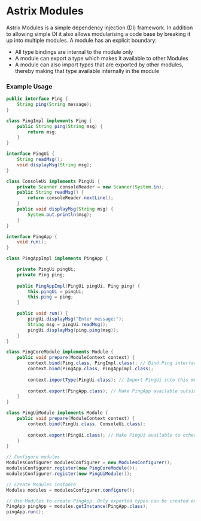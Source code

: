 # Astrix Modules

Astrix Modules is a simple dependency injection (DI) framework. In addition to allowing simple DI it also allows modularising a code base by breaking it up into multiple modules. A module has an explicit boundary:

* All type bindings are internal to the module only
* A module can export a type which makes it available to other Modules
* A module can also import types that are exported by other modules, thereby making that type available internally in the module


### Example Usage

```java
public interface Ping {
	String ping(String message);
}

class PingImpl implements Ping {
	public String ping(String msg) {
		return msg;
	}
}

interface PingUi {
	String readMsg();
	void displayMsg(String msg);
}

class ConsoleUi implements PingUi {
	private Scanner consoleReader = new Scanner(System.in);
	public String readMsg() {
		return consoleReader.nextLine();
	}
	public void displayMsg(String msg) {
		System.out.println(msg);
	}
}

interface PingApp {
	void run();
}

class PingAppImpl implements PingApp {

	private PingUi pingUi;
	private Ping ping;
	
	public PingAppImpl(PingUi pingUi, Ping ping) {
		this.pingUi = pingUi;
		this.ping = ping;
	}

	public void run() {
		pingUi.displayMsg("Enter message:");
		String msg = pingUi.readMsg();
		pingUi.displayMsg(ping.ping(msg));
	}
}

class PingCoreModule implements Module {
	public void prepare(ModuleContext context) {
		context.bind(Ping.class, PingImpl.class); // Bind Ping interface to PingImpl.class
		context.bind(PingApp.class, PingAppImpl.class);
		
		context.importType(PingUi.class); // Import PingUi into this module
		
		context.export(PingApp.class); // Make PingApp available outside the module
	}
}

class PingUiModule implements Module {
	public void prepare(ModuleContext context) {
		context.bind(PingUi.class, ConsoleUi.class);
	
		context.export(PingUi.class); // Make PingUi available to other modules
	}
}

// Configure modules
ModulesConfigurer modulesConfigurer = new ModulesConfigurer();
modulesConfigurer.register(new PingCoreModule());
modulesConfigurer.register(new PingUiModule());

// Create Modules instance
Modules modules = modulesConfigurer.configure();

// Use Modules to create PingApp. Only exported types can be created explicitly
PingApp pingApp = modules.getInstance(PingApp.class); 
pingApp.run();
```
